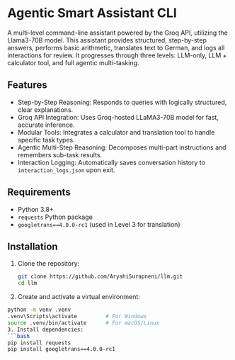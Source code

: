 # Agentic Smart Assistant CLI

A multi-level command-line assistant powered by the Groq API, utilizing the Llama3-70B model. This assistant provides structured, step-by-step answers, performs basic arithmetic, translates text to German, and logs all interactions for review. It progresses through three levels: LLM-only, LLM + calculator tool, and full agentic multi-tasking.

## Features

- Step-by-Step Reasoning: Responds to queries with logically structured, clear explanations.
- Groq API Integration: Uses Groq-hosted LLaMA3-70B model for fast, accurate inference.
- Modular Tools: Integrates a calculator and translation tool to handle specific task types.
- Agentic Multi-Step Reasoning: Decomposes multi-part instructions and remembers sub-task results.
- Interaction Logging: Automatically saves conversation history to `interaction_logs.json` upon exit.

## Requirements

- Python 3.8+
- `requests` Python package
- `googletrans==4.0.0-rc1` (used in Level 3 for translation)

## Installation

1. Clone the repository:
   ```bash
   git clone https://github.com/AryahiSurapneni/llm.git
   cd llm  
2.  Create and activate a virtual environment:
   ```bash
   python -m venv .venv
   .venv\Scripts\activate         # For Windows
   source .venv/bin/activate      # For macOS/Linux
3. Install dependencies:
   ```bash
   pip install requests
   pip install googletrans==4.0.0-rc1

   
